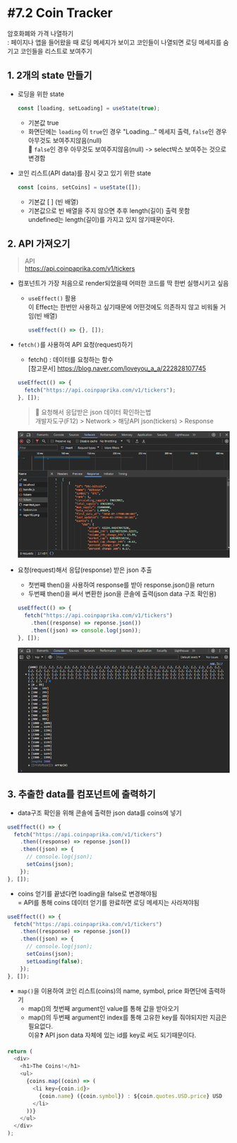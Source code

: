 # #7.2 Coin Tracker

암호화폐와 가격 나열하기  
: 페이지나 앱을 들어왔을 때 로딩 메세지가 보이고 코인들이 나열되면 로딩 메세지를 숨기고 코인들을 리스트로 보여주기

## 1. 2개의 state 만들기

- 로딩을 위한 state

  ```javascript
  const [loading, setLoading] = useState(true);
  ```

  - 기본값 true
  - 화면단에는 `loading` 이 `true`인 경우 "Loading..." 메세지 출력, `false`인 경우 아무것도 보여주지않음(null)  
    🔹 `false`인 경우 아무것도 보여주지않음(null) -> select박스 보여주는 것으로 변경함

- 코인 리스트(API data)를 잠시 갖고 있기 위한 state

  ```javascript
  const [coins, setCoins] = useState([]);
  ```

  - 기본값 [ ] (빈 배열)
  - 기본값으로 빈 배열을 주지 않으면 추후 length(길이) 출력 못함  
    undefined는 length(길이)를 가지고 있지 않기때문이다.

## 2. API 가져오기

> API  
> https://api.coinpaprika.com/v1/tickers

- 컴포넌트가 가장 처음으로 render되었을때 어떠한 코드를 딱 한번 실행시키고 싶음

  - `useEffect()` 활용  
    이 Effect는 한번만 사용하고 싶기때문에 어떤것에도 의존하지 않고 비워둘 거임(빈 배열)

    ```javascript
    useEffect(() => {}, []);
    ```

- `fetch()`를 사용하여 API 요청(request)하기

  - fetch() : 데이터를 요청하는 함수  
    [참고문서] <https://blog.naver.com/loveyou_a_a/222828107745>

  ```javascript
  useEffect(() => {
    fetch("https://api.coinpaprika.com/v1/tickers");
  }, []);
  ```

  > 🚨 요청해서 응답받은 json 데이터 확인하는법  
  > 개발자도구(F12) > Network > 해당API json(tickers) > Response

  ![API response json 데이터](./public/1.png)

- 요청(request)해서 응답(response) 받은 json 추출

  - 첫번째 then()을 사용하여 response를 받아 response.json()을 return
  - 두번째 then()을 써서 변환한 json을 콘솔에 출력(json data 구조 확인용)

  ```javascript
  useEffect(() => {
    fetch("https://api.coinpaprika.com/v1/tickers")
      .then((response) => reponse.json())
      .then((json) => console.log(json));
  }, []);
  ```

  ![json 데이터 콘솔출력](./public/2.png)

## 3. 추출한 data를 컴포넌트에 출력하기

- data구조 확인을 위해 콘솔에 출력한 json data를 coins에 넣기

```javascript
useEffect(() => {
  fetch("https://api.coinpaprika.com/v1/tickers")
    .then((response) => reponse.json())
    .then((json) => {
      // console.log(json);
      setCoins(json);
    });
}, []);
```

- coins 얻기를 끝냈다면 loading을 false로 변경해야됨  
  = API를 통해 coins 데이터 얻기를 완료하면 로딩 메세지는 사라져야됨

```javascript
useEffect(() => {
  fetch("https://api.coinpaprika.com/v1/tickers")
    .then((response) => reponse.json())
    .then((json) => {
      // console.log(json);
      setCoins(json);
      setLoading(false);
    });
}, []);
```

- `map()`을 이용하여 코인 리스트(coins)의 name, symbol, price 화면단에 출력하기
  - map()의 첫번째 argument인 value를 통해 값을 받아오기
  - map()의 두번째 argument인 index를 통해 고유한 key를 줘야되지만 지금은 필요없다.  
    이유❓ API json data 자체에 있는 id를 key로 써도 되기때문이다.

```javascript
return (
  <div>
    <h1>The Coins!</h1>
    <ul>
      {coins.map((coin) => (
        <li key={coin.id}>
          {coin.name} ({coin.symbol}) : ${coin.quotes.USD.price} USD
        </li>
      ))}
    </ul>
  </div>
);
```
